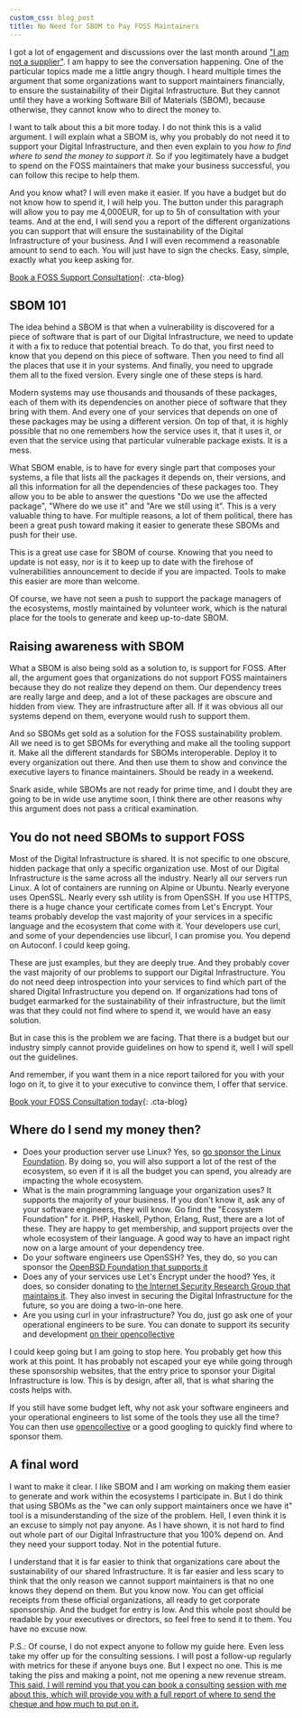 ```yaml
---
custom_css: blog_post
title: No Need for SBOM to Pay FOSS Maintainers
---
```


I got a lot of engagement and discussions over the last month around ["I am not
a supplier"](/blog/not-a-supplier). I am happy to see the conversation
happening. One of the particular topics made me a little angry though. I heard
multiple times the argument that some organizations want to support maintainers
financially, to ensure the sustainability of their Digital Infrastructure. But
they cannot until they have a working Software Bill of Materials (SBOM), because
otherwise, they cannot know who to direct the money to.<!--more-->

I want to talk about this a bit more today. I do not think this is a valid
argument. I will explain what a SBOM is, why you probably do not need it to
support your Digital Infrastructure, and then even explain to you _how to find
where to send the money to support it_. So if you legitimately have a budget to
spend on the FOSS maintainers that make your business successful, you can follow
this recipe to help them.

And you know what? I will even make it easier. If you have a budget but do not
know how to spend it, I will help you. The button under this paragraph will
allow you to pay me 4,000EUR, for up to 5h of consultation with your teams. And
at the end, I will send you a report of the different organizations you can
support that will ensure the sustainability of the Digital Infrastructure of
your business. And I will even recommend a reasonable amount to send to each.
You will just have to sign the checks. Easy, simple, exactly what you keep
asking for.

[Book a FOSS Support
Consultation](https://calendly.com/thomas-depierre/foss-sponsorship-consultation){:
.cta-blog}

## SBOM 101

The idea behind a SBOM is that when a vulnerability is discovered for a piece of
software that is part of our Digital Infrastructure, we need to update it with a
fix to reduce that potential breach. To do that, you first need to know that you
depend on this piece of software. Then you need to find all the places that use
it in your systems. And finally, you need to upgrade them all to the fixed
version. Every single one of these steps is hard.

Modern systems may use thousands and thousands of these packages, each of them
with its dependencies on another piece of software that they bring with them.
And every one of your services that depends on one of these packages may be
using a different version. On top of that, it is highly possible that no one
remembers how the service uses it, that it uses it, or even that the service
using that particular vulnerable package exists. It is a mess.

What SBOM enable, is to have for every single part that composes your systems, a
file that lists all the packages it depends on, their versions, and all this
information for all the dependencies of these packages too. They allow you to be
able to answer the questions "Do we use the affected package", "Where do we use
it" and "Are we still using it". This is a very valuable thing to have. For
multiple reasons, a lot of them political, there has been a great push toward
making it easier to generate these SBOMs and push for their use.

This is a great use case for SBOM of course. Knowing that you need to update is
not easy, nor is it to keep up to date with the firehose of vulnerabilities
announcement to decide if you are impacted. Tools to make this easier are more
than welcome.

Of course, we have not seen a push to support the package managers of the
ecosystems, mostly maintained by volunteer work, which is the natural place for
the tools to generate and keep up-to-date SBOM.

## Raising awareness with SBOM

What a SBOM is also being sold as a solution to, is support for FOSS. After all,
the argument goes that organizations do not support FOSS maintainers because
they do not realize they depend on them. Our dependency trees are really large
and deep, and a lot of these packages are obscure and hidden from view. They are
infrastructure after all. If it was obvious all our systems depend on them,
everyone would rush to support them.

And so SBOMs get sold as a solution for the FOSS sustainability problem. All we
need is to get SBOMs for everything and make all the tooling support it. Make
all the different standards for SBOMs interoperable. Deploy it to every
organization out there. And then use them to show and convince the executive
layers to finance maintainers. Should be ready in a weekend.

Snark aside, while SBOMs are not ready for prime time, and I doubt they are
going to be in wide use anytime soon, I think there are other reasons why this
argument does not pass a critical examination.

## You do not need SBOMs to support FOSS

Most of the Digital Infrastructure is shared. It is not specific to one obscure,
hidden package that only a specific organization use. Most of our Digital
Infrastructure is the same across all the industry. Nearly all our servers run
Linux. A lot of containers are running on Alpine or Ubuntu. Nearly everyone uses
OpenSSL. Nearly every ssh utility is from OpenSSH. If you use HTTPS, there is a
huge chance your certificate comes from Let's Encrypt. Your teams probably
develop the vast majority of your services in a specific language and the
ecosystem that come with it. Your developers use curl, and some of your
dependencies use libcurl, I can promise you. You depend on Autoconf. I could
keep going.

These are just examples, but they are deeply true. And they probably cover the
vast majority of our problems to support our Digital Infrastructure. You do not
need deep introspection into your services to find which part of the shared
Digital Infrastructure you depend on. If organizations had tons of budget
earmarked for the sustainability of their infrastructure, but the limit was that
they could not find where to spend it, we would have an easy solution.

But in case this is the problem we are facing. That there is a budget but our
industry simply cannot provide guidelines on how to spend it, well I will spell
out the guidelines.

And remember, if you want them in a nice report tailored for you with your logo
on it, to give it to your executive to convince them, I offer that service.

[Book your FOSS Consultation
today](https://calendly.com/thomas-depierre/foss-sponsorship-consultation){:
.cta-blog}

## Where do I send my money then?

* Does your production server use Linux? Yes, so [go sponsor the Linux
  Foundation](https://www.linuxfoundation.org/about/join). By doing so, you will
  also support a lot of the rest of the ecosystem, so even if it is all the
  budget you can spend, you already are impacting the whole ecosystem.
* What is the main programming language your organization uses? It supports the
  majority of your business. If you don't know it, ask any of your software
  engineers, they will know. Go find the "Ecosystem Foundation" for it. PHP,
  Haskell, Python, Erlang, Rust, there are a lot of these. They are happy to get
  membership, and support projects over the whole ecosystem of their language. A
  good way to have an impact right now on a large amount of your dependency
  tree.
* Do your software engineers use OpenSSH? Yes, they do, so you can sponsor the
  [OpenBSD Foundation that supports
  it](https://www.openbsdfoundation.org/donations.html)
* Does any of your services use Let's Encrypt under the hood? Yes, it does, so
  consider donating to [the Internet Security Research Group that maintains
  it](https://www.abetterinternet.org/sponsor/). They also invest in securing
  the Digital Infrastructure for the future, so you are doing a two-in-one here.
* Are you using curl in your infrastructure? You do, just go ask one of your
  operational engineers to be sure. You can donate to support its security and
  development [on their opencollective](https://opencollective.com/curl)

I could keep going but I am going to stop here. You probably get how this work
at this point. It has probably not escaped your eye while going through these
sponsorship websites, that the entry price to sponsor your Digital
Infrastructure is low. This is by design, after all, that is what sharing the
costs helps with.

If you still have some budget left, why not ask your software engineers and your
operational engineers to list some of the tools they use all the time? You can
then use [opencollective](https://opencollective.com/become-a-sponsor) or a good
googling to quickly find where to sponsor them.

## A final word

I want to make it clear. I like SBOM and I am working on making them easier to
generate and work within the ecosystems I participate in. But I do think that
using SBOMs as the "we can only support maintainers once we have it" tool is a
misunderstanding of the size of the problem. Hell, I even think it is an excuse
to simply not pay anyone. As I have shown, it is not hard to find out whole part
of our Digital Infrastructure that you 100% depend on. And they need your
support today. Not in the potential future.

I understand that it is far easier to think that organizations care about the
sustainability of our shared Infrastructure. It is far easier and less scary to
think that the only reason we cannot support maintainers is that no one knows
they depend on them. But you know now. You can get official receipts from these
official organizations, all ready to get corporate sponsorship. And the budget
for entry is low. And this whole post should be readable by your executives or
directors, so feel free to send it to them. You have no excuse now.

P.S.: Of course, I do not expect anyone to follow my guide here. Even less take
my offer up for the consulting sessions. I will post a follow-up regularly with
metrics for these if anyone buys one. But I expect no one. This is me taking the
piss and making a point, not me opening a new revenue stream. [This said, I will
remind you that you can book a consulting session with me about this, which will
provide you with a full report of where to send the cheque and how much to put
on it.](https://calendly.com/thomas-depierre/foss-sponsorship-consultation)
